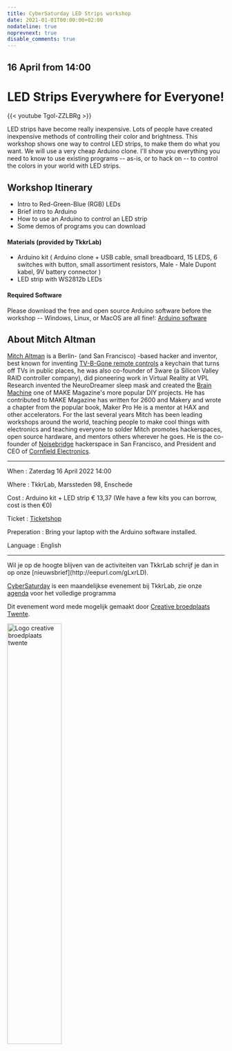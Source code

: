```yaml
---
title: CyberSaturday LED Strips workshop
date: 2021-01-01T00:00:00+02:00
nodateline: true
noprevnext: true
disable_comments: true
---
```


## 16 April from 14:00  ##

# LED Strips Everywhere for Everyone!

{{< youtube Tgol-ZZLBRg >}}
<br/>


LED strips have become really inexpensive. Lots of people have created inexpensive methods of controlling their color and brightness. This workshop shows one way to control LED strips, to make them do what you want. We will use a very cheap Arduino clone. I'll show you everything you need to know to use existing programs -- as-is, or to hack on -- to control the colors in your world with LED strips.

## Workshop Itinerary
- Intro to Red-Green-Blue (RGB) LEDs
- Brief intro to Arduino
- How to use an Arduino to control an LED strip
- Some demos of programs you can download

#### Materials (provided by TkkrLab)
- Arduino kit  ( Arduino clone + USB cable, small breadboard, 15 LEDS, 6 switches with button, small assortiment resistors,
Male - Male Dupont kabel, 9V battery connector )
- LED strip with WS2812b LEDs 

#### Required Software
Please download the free and open source Arduino software before the workshop -- Windows, Linux, or MacOS are all fine!:
[Arduino software](https://www.arduino.cc/en/software)

## About Mitch Altman
[Mitch Altman](https://en.wikipedia.org/wiki/Mitch_Altman) is a Berlin- (and San Francisco) -based hacker and inventor, best known for inventing [TV-B-Gone remote controls](http://tvbgone.com/) a keychain that turns off TVs in public places, he was also co-founder of 3ware (a Silicon Valley  RAID controller company), did pioneering work in Virtual Reality at VPL Research invented the NeuroDreamer sleep mask and created the [Brain Machine](https://makezine.com/2008/11/13/the-brain-machine/) one of MAKE Magazine's more popular DIY projects. He has contributed to MAKE Magazine has written for 2600 and Makery and wrote a chapter from the popular book, Maker Pro He is a mentor at HAX and other accelerators. For the last several years Mitch has been leading workshops around the world, teaching people to make cool things with electronics and teaching everyone to solder Mitch promotes hackerspaces, open source hardware, and mentors others wherever he goes. He is the co-founder of [Noisebridge](https://noisebridge.net/) hackerspace in San Francisco, and President and CEO of [Cornfield Electronics](https://www.cornfieldelectronics.com/).

<hr>
When : Zaterdag 16 April 2022 14:00

Where : TkkrLab, Marssteden 98, Enschede

Cost : Arduino kit + LED strip € 13,37 (We have a few kits you can borrow, cost is then €0)

Ticket : [Ticketshop](https://tickets.tkkrlab.space/TkkrLab/ledstrips/)

Preperation : Bring your laptop with the Arduino software installed.

Language : English

<hr>
Wil je op de hoogte blijven van de activiteiten van TkkrLab schrijf je dan in op onze [nieuwsbrief](http://eepurl.com/gLxrLD).


[CyberSaturday](/cybersaturdays/cybersaturday/) is een maandelijkse evenement bij TkkrLab, zie onze [agenda](/agenda/) voor het volledige programma

Dit evenement word mede mogelijk gemaakt door [Creative broedplaats Twente](http://www.creatievebroedplaatsentwente.nl/).

<img width=50% src="/images/Logo-Creatieve-Broedplaatsen-Twente.jpg"  alt="Logo creative broedplaats twente">